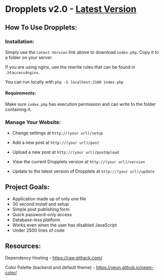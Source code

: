 Dropplets v2.0 - [Latest Version](https://github.com/johnroper100/dropplets/raw/master/index.php)
======================================

## How To Use Dropplets:

### Installation:

Simply use the `Latest Version` link above to download `index.php`. Copy it to a folder on your server.

If you are using nginx, use the rewrite rules that can be found in `.htaccess4nginx`.

You can run locally with `php -S localhost:3100 index.php`

#### Requirements:

Make sure `index.php` has execution permission and can write to the folder containing it.

### Manage Your Website:

- Change settings at `http://(your url)/setup`

- Add a new post at `http://(your url)/post`

- Upload a new post at `http://(your url)/postUpload`

- View the current Dropplets version at `http://(your url)/version`

- Update to the latest version of Dropplets at `http://(your url)/update`

## Project Goals:

- Application made up of only one file
- 30 second install and setup
- Simple post publishing form
- Quick password-only access
- Database-less platform
- Works even when the user has disabled JavaScript
- Under 2500 lines of code

## Resources:

Dependency Hosting - https://raw.githack.com/

Color Palette (backend and default theme) - https://yeun.github.io/open-color/
